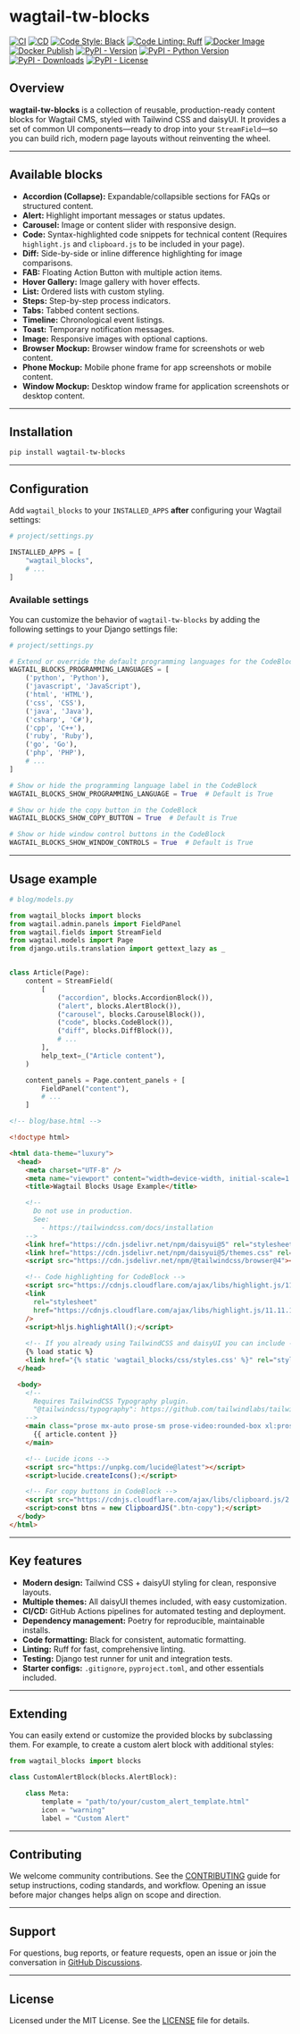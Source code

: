 # wagtail-tw-blocks

[![CI](https://github.com/youzarsiph/wagtail-tw-blocks/actions/workflows/ci.yml/badge.svg)](https://github.com/youzarsiph/wagtail-tw-blocks/actions/workflows/ci.yml)
[![CD](https://github.com/youzarsiph/wagtail-tw-blocks/actions/workflows/cd.yml/badge.svg)](https://github.com/youzarsiph/wagtail-tw-blocks/actions/workflows/cd.yml)
[![Code Style: Black](https://github.com/youzarsiph/wagtail-tw-blocks/actions/workflows/black.yml/badge.svg)](https://github.com/youzarsiph/wagtail-tw-blocks/actions/workflows/black.yml)
[![Code Linting: Ruff](https://github.com/youzarsiph/wagtail-tw-blocks/actions/workflows/ruff.yml/badge.svg)](https://github.com/youzarsiph/wagtail-tw-blocks/actions/workflows/ruff.yml)
[![Docker Image](https://github.com/youzarsiph/wagtail-tw-blocks/actions/workflows/docker-image.yml/badge.svg)](https://github.com/youzarsiph/wagtail-tw-blocks/actions/workflows/docker-image.yml)
[![Docker Publish](https://github.com/youzarsiph/wagtail-tw-blocks/actions/workflows/docker-publish.yml/badge.svg)](https://github.com/youzarsiph/wagtail-tw-blocks/actions/workflows/docker-publish.yml)
[![PyPI - Version](https://img.shields.io/pypi/v/wagtail-tw-blocks?logo=pypi&logoColor=white)](https://pypi.org/project/wagtail-tw-blocks/)
[![PyPI - Python Version](https://img.shields.io/pypi/pyversions/wagtail-tw-blocks?logo=python&logoColor=white)](https://pypi.org/project/wagtail-tw-blocks/)
[![PyPI - Downloads](https://img.shields.io/pypi/dm/wagtail-tw-blocks?logo=pypi&logoColor=white)](https://pypi.org/project/wagtail-tw-blocks/)
[![PyPI - License](https://img.shields.io/pypi/l/wagtail-tw-blocks?logo=pypi&logoColor=white)](https://pypi.org/project/wagtail-tw-blocks/)

## Overview

**wagtail-tw-blocks** is a collection of reusable, production-ready content blocks for Wagtail CMS, styled with Tailwind CSS and daisyUI. It provides a set of common UI components—ready to drop into your `StreamField`—so you can build rich, modern page layouts without reinventing the wheel.

---

## Available blocks

- **Accordion (Collapse):** Expandable/collapsible sections for FAQs or structured content.
- **Alert:** Highlight important messages or status updates.
- **Carousel:** Image or content slider with responsive design.
- **Code:** Syntax-highlighted code snippets for technical content (Requires `highlight.js` and `clipboard.js` to be included in your page).
- **Diff:** Side-by-side or inline difference highlighting for image comparisons.
- **FAB:** Floating Action Button with multiple action items.
- **Hover Gallery:** Image gallery with hover effects.
- **List:** Ordered lists with custom styling.
- **Steps:** Step-by-step process indicators.
- **Tabs:** Tabbed content sections.
- **Timeline:** Chronological event listings.
- **Toast:** Temporary notification messages.
- **Image:** Responsive images with optional captions.
- **Browser Mockup:** Browser window frame for screenshots or web content.
- **Phone Mockup:** Mobile phone frame for app screenshots or mobile content.
- **Window Mockup:** Desktop window frame for application screenshots or desktop content.

---

## Installation

```bash
pip install wagtail-tw-blocks
```

---

## Configuration

Add `wagtail_blocks` to your `INSTALLED_APPS` **after** configuring your Wagtail settings:

```python
# project/settings.py

INSTALLED_APPS = [
    "wagtail_blocks",
    # ...
]
```

### Available settings

You can customize the behavior of `wagtail-tw-blocks` by adding the following settings to your Django settings file:

```python
# project/settings.py

# Extend or override the default programming languages for the CodeBlock
WAGTAIL_BLOCKS_PROGRAMMING_LANGUAGES = [
    ('python', 'Python'),
    ('javascript', 'JavaScript'),
    ('html', 'HTML'),
    ('css', 'CSS'),
    ('java', 'Java'),
    ('csharp', 'C#'),
    ('cpp', 'C++'),
    ('ruby', 'Ruby'),
    ('go', 'Go'),
    ('php', 'PHP'),
    # ...
]

# Show or hide the programming language label in the CodeBlock
WAGTAIL_BLOCKS_SHOW_PROGRAMMING_LANGUAGE = True  # Default is True

# Show or hide the copy button in the CodeBlock
WAGTAIL_BLOCKS_SHOW_COPY_BUTTON = True  # Default is True

# Show or hide window control buttons in the CodeBlock
WAGTAIL_BLOCKS_SHOW_WINDOW_CONTROLS = True  # Default is True
```

---

## Usage example

```python
# blog/models.py

from wagtail_blocks import blocks
from wagtail.admin.panels import FieldPanel
from wagtail.fields import StreamField
from wagtail.models import Page
from django.utils.translation import gettext_lazy as _


class Article(Page):
    content = StreamField(
        [
            ("accordion", blocks.AccordionBlock()),
            ("alert", blocks.AlertBlock()),
            ("carousel", blocks.CarouselBlock()),
            ("code", blocks.CodeBlock()),
            ("diff", blocks.DiffBlock()),
            # ...
        ],
        help_text=_("Article content"),
    )

    content_panels = Page.content_panels + [
        FieldPanel("content"),
        # ...
    ]
```

```html
<!-- blog/base.html -->

<!doctype html>

<html data-theme="luxury">
  <head>
    <meta charset="UTF-8" />
    <meta name="viewport" content="width=device-width, initial-scale=1.0" />
    <title>Wagtail Blocks Usage Example</title>

    <!--
      Do not use in production.
      See: 
        - https://tailwindcss.com/docs/installation
    -->
    <link href="https://cdn.jsdelivr.net/npm/daisyui@5" rel="stylesheet" type="text/css" />
    <link href="https://cdn.jsdelivr.net/npm/daisyui@5/themes.css" rel="stylesheet" type="text/css" />
    <script src="https://cdn.jsdelivr.net/npm/@tailwindcss/browser@4"></script>

    <!-- Code highlighting for CodeBlock -->
    <script src="https://cdnjs.cloudflare.com/ajax/libs/highlight.js/11.11.1/highlight.min.js"></script>
    <link
      rel="stylesheet"
      href="https://cdnjs.cloudflare.com/ajax/libs/highlight.js/11.11.1/styles/github-dark.min.css"
    />
    <script>hljs.highlightAll();</script>
    
    <!-- If you already using TailwindCSS and daisyUI you can include -->
    {% load static %}
    <link href="{% static 'wagtail_blocks/css/styles.css' %}" rel="stylesheet" type="text/css" />
  </head>

  <body>
    <!-- 
      Requires TailwindCSS Typography plugin.
      "@tailwindcss/typography": https://github.com/tailwindlabs/tailwindcss-typography
    -->
    <main class="prose mx-auto prose-sm prose-video:rounded-box xl:prose-lg 2xl:prose-xl prose-headings:text-primary prose-img:rounded-box prose-img:w-full">
      {{ article.content }}
    </main>

    <!-- Lucide icons -->
    <script src="https://unpkg.com/lucide@latest"></script>
    <script>lucide.createIcons();</script>

    <!-- For copy buttons in CodeBlock -->
    <script src="https://cdnjs.cloudflare.com/ajax/libs/clipboard.js/2.0.11/clipboard.min.js"></script>
    <script>const btns = new ClipboardJS(".btn-copy");</script>
  </body>
</html>
```

---

## Key features

- **Modern design:** Tailwind CSS + daisyUI styling for clean, responsive layouts.  
- **Multiple themes:** All daisyUI themes included, with easy customization.  
- **CI/CD:** GitHub Actions pipelines for automated testing and deployment.  
- **Dependency management:** Poetry for reproducible, maintainable installs.  
- **Code formatting:** Black for consistent, automatic formatting.  
- **Linting:** Ruff for fast, comprehensive linting.  
- **Testing:** Django test runner for unit and integration tests.  
- **Starter configs:** `.gitignore`, `pyproject.toml`, and other essentials included.

---

## Extending

You can easily extend or customize the provided blocks by subclassing them. For example, to create a custom alert block with additional styles:

```python
from wagtail_blocks import blocks

class CustomAlertBlock(blocks.AlertBlock):

    class Meta:
        template = "path/to/your/custom_alert_template.html"
        icon = "warning"
        label = "Custom Alert"
```

---

## Contributing

We welcome community contributions. See the [CONTRIBUTING](CONTRIBUTING.md) guide for setup instructions, coding standards, and workflow. Opening an issue before major changes helps align on scope and direction.

---

## Support

For questions, bug reports, or feature requests, open an issue or join the conversation in [GitHub Discussions](https://github.com/youzarsiph/wagtail-tw-blocks/discussions).

---

## License

Licensed under the MIT License. See the [LICENSE](LICENSE) file for details.
